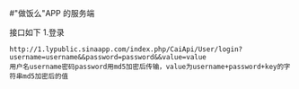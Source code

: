 #"做饭么"APP 的服务端

接口如下
	1.登录
	
	http://1.lypublic.sinaapp.com/index.php/CaiApi/User/login?username=username&&password=password&&value=value
	用户名username密码password用md5加密后传输，value为username+password+key的字符串md5加密后的值
